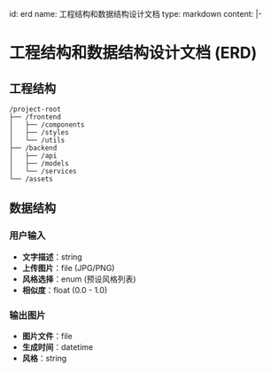 id: erd
name: 工程结构和数据结构设计文档
type: markdown
content: |-
  # 工程结构和数据结构设计文档 (ERD)

  ## 工程结构

  ```
  /project-root
  ├── /frontend
  │   ├── /components
  │   ├── /styles
  │   └── /utils
  ├── /backend
  │   ├── /api
  │   ├── /models
  │   └── /services
  └── /assets
  ```

  ## 数据结构

  ### 用户输入
  - **文字描述**：string
  - **上传图片**：file (JPG/PNG)
  - **风格选择**：enum (预设风格列表)
  - **相似度**：float (0.0 - 1.0)

  ### 输出图片
  - **图片文件**：file
  - **生成时间**：datetime
  - **风格**：string
